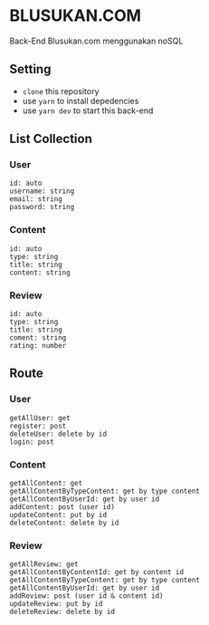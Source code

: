 # BLUSUKAN.COM

Back-End Blusukan.com menggunakan noSQL

## Setting

- `clone` this repository
- use `yarn` to install depedencies
- use `yarn dev` to start this back-end

## List Collection

### User

```
id: auto
username: string
email: string
password: string
```

### Content

```
id: auto
type: string
title: string
content: string
```

### Review

```
id: auto
type: string
title: string
coment: string
rating: number
```

## Route

### User

```
getAllUser: get
register: post
deleteUser: delete by id
login: post
```

### Content

```
getAllContent: get
getAllContentByTypeContent: get by type content
getAllContentByUserId: get by user id
addContent: post (user id)
updateContent: put by id
deleteContent: delete by id
```

### Review

```
getAllReview: get
getAllContentByContentId: get by content id
getAllContentByTypeContent: get by type content
getAllContentByUserId: get by user id
addReview: post (user id & content id)
updateReview: put by id
deleteReview: delete by id
```
